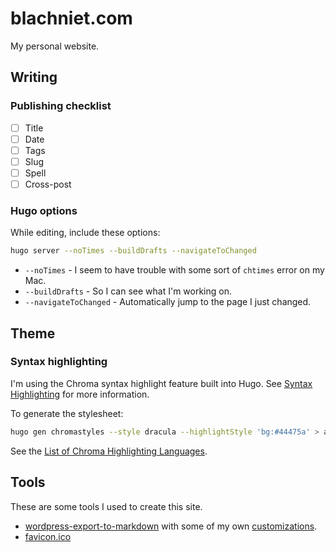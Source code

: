 # blachniet.com

My personal website.

## Writing

### Publishing checklist

- [ ] Title
- [ ] Date
- [ ] Tags
- [ ] Slug
- [ ] Spell
- [ ] Cross-post

### Hugo options

While editing, include these options:

```sh
hugo server --noTimes --buildDrafts --navigateToChanged
```

- `--noTimes` - I seem to have trouble with some sort of `chtimes` error on my Mac.
- `--buildDrafts` - So I can see what I'm working on.
- `--navigateToChanged` - Automatically jump to the page I just changed.

## Theme

### Syntax highlighting

I'm using the Chroma syntax highlight feature built into Hugo. See [Syntax Highlighting](https://gohugo.io/content-management/syntax-highlighting/#generate-syntax-highlighter-css) for more information.

To generate the stylesheet:

```sh
hugo gen chromastyles --style dracula --highlightStyle 'bg:#44475a' > assets/css/extended/dracula.css
```

See the [List of Chroma Highlighting Languages](https://gohugo.io/content-management/syntax-highlighting/#list-of-chroma-highlighting-languages).

## Tools

These are some tools I used to create this site.

- [wordpress-export-to-markdown][1] with some of my own [customizations][2].
- [favicon.ico][3]

[1]: https://github.com/lonekorean/wordpress-export-to-markdown 
[2]: https://github.com/blachniet/wordpress-export-to-markdown
[3]: https://favicon.io
